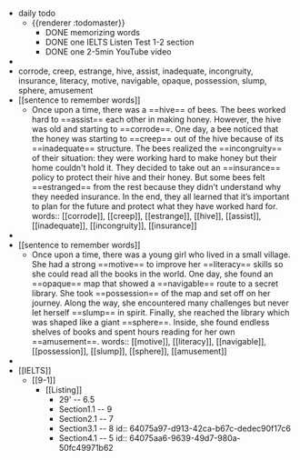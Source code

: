 - daily todo
	- {{renderer :todomaster}}
		- DONE memorizing words
		- DONE one IELTS Listen Test 1-2 section
		- DONE one 2-5min YouTube video
-
- corrode, creep, estrange, hive, assist, inadequate, incongruity, insurance, literacy, motive, navigable, opaque, possession, slump, sphere, amusement
- [[sentence to remember words]]
	- Once upon a time, there was a ==hive== of bees. The bees worked hard to ==assist== each other in making honey. However, the hive was old and starting to ==corrode==. One day, a bee noticed that the honey was starting to ==creep== out of the hive because of its ==inadequate== structure. The bees realized the ==incongruity== of their situation: they were working hard to make honey but their home couldn't hold it. They decided to take out an ==insurance== policy to protect their hive and their honey. But some bees felt ==estranged== from the rest because they didn't understand why they needed insurance. In the end, they all learned that it’s important to plan for the future and protect what they have worked hard for.
	  words:: [[corrode]], [[creep]], [[estrange]], [[hive]], [[assist]], [[inadequate]], [[incongruity]], [[insurance]]
-
- [[sentence to remember words]]
	- Once upon a time, there was a young girl who lived in a small village. She had a strong ==motive== to improve her ==literacy== skills so she could read all the books in the world. One day, she found an ==opaque== map that showed a ==navigable== route to a secret library. She took ==possession== of the map and set off on her journey. Along the way, she encountered many challenges but never let herself ==slump== in spirit. Finally, she reached the library which was shaped like a giant ==sphere==. Inside, she found endless shelves of books and spent hours reading for her own ==amusement==.
	  words:: [[motive]], [[literacy]], [[navigable]], [[possession]], [[slump]], [[sphere]], [[amusement]]
-
- [[IELTS]]
	- [[9-1]]
		- [[Listing]]
			- 29' -- 6.5
			- Section1.1 -- 9
			- Section2.1 -- 7
			- Section3.1 -- 8
			  id:: 64075a97-d913-42ca-b67c-dedec90f17c6
			- Section4.1 -- 5
			  id:: 64075aa6-9639-49d7-980a-50fc49971b62